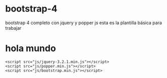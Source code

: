 # bootstrap-4
bootstrap 4 completo con jquery y popper js
esta es la plantilla básica para trabajar


<!DOCTYPE html>
<html lang="es">
<head>
	<meta charset="UTF-8">
    <meta name="viewport" content="width=device-width, user-scalable=no, initial-scale=1.0, maximum-scale=1.0, minimum-scale=1.0">
	<title>hola mundo</title>
	<link rel="stylesheet" href="css/bootstrap.min.css">
</head>
<body>
	<h1>hola mundo</h1>


	<script src="js/jquery-3.2.1.min.js"></script>
	<script src="js/popper.min.js"></script>
	<script src="js/bootstrap.min.js"></script>
</body>
</html>
